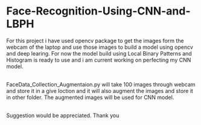 # Face-Recognition-Using-CNN-and-LBPH

For this project i have used opencv package to get the images form the webcam of the laptop and use those images to build a model using opencv and deep learing. For now the model build using Local Binary Patterns and Histogram is ready to use and i am current working on perfecting my CNN model.<br></br>

FaceData_Collection_Augmentaion.py will take 100 images through webcam and store it in a give loction and it will also augment the images and store it in other folder. The augmented images will be used for CNN model.<br></br>

Suggestion would be appreciated. Thank you 
